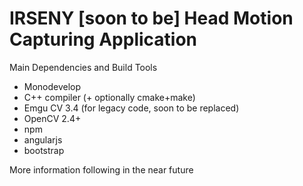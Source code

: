 # IRSENY [soon to be] Head Motion Capturing Application

Main Dependencies and Build Tools
* Monodevelop
* C++ compiler (+ optionally cmake+make)
* Emgu CV 3.4 (for legacy code, soon to be replaced)
* OpenCV 2.4+
* npm
* angularjs
* bootstrap

More information following in the near future
